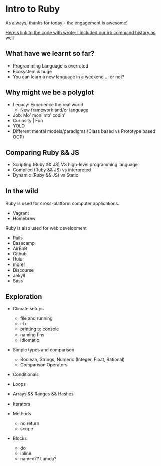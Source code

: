 Intro to Ruby
===

As always, thanks for today - the engagement is awesome!

[Here's link to the code with wrote; I included our irb command history as well](https://github.com/hafbau/lecture_notes/tree/master/02_14_oct_19/w8d3)

## What have we learnt so far?

- Programming Language is overrated
- Ecosystem is huge
- You can learn a new language in a weekend ... or not?

## Why might we be a polyglot

- Legacy: Experience the real world
  - New framework and/or language
- Job: Mo' moni mo' codin'
- Curiosity | Fun
- YOLO
- Different mental models/paradigms (Class based vs Prototype based OOP)


## Comparing Ruby && JS

- Scripting (Ruby && JS) VS high-level programming language
- Compiled (Ruby && JS) vs interpreted
- Dynamic (Ruby && JS) vs Static

## In the wild
Ruby is used for cross-platform computer applications.

  - Vagrant
  - Homebrew


Ruby is also used for web development

  - Rails
  - Basecamp
  - AirBnB
  - Github
  - Hulu
  - more!
  - Discourse
  - Jekyll
  - Sass


## Exploration

- Climate setups
  - file and running
  - irb
  - printing to console
  - naming fins
  - idiomatic
  
- Simple types and comparison
  - Boolean, Strings, Numeric (Integer, Float, Rational)
  - Comparison Operators

- Conditionals

- Loops

- Arrays && Ranges && Hashes

- Iterators

- Methods
  - no return
  - scope

- Blocks
  - do
  - inline
  - named?? Lamda?